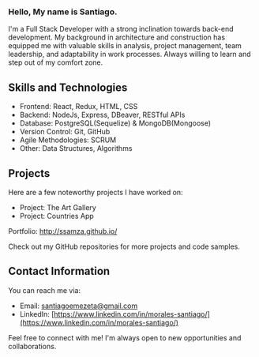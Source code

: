 ### Hello, My name is Santiago.

I'm a Full Stack Developer with a strong inclination towards back-end development. My background in architecture and construction has equipped me with valuable skills in analysis, project management, team leadership, and adaptability in work processes. Always willing to learn and step out of my comfort zone.

## Skills and Technologies
- Frontend: React, Redux, HTML, CSS
- Backend: NodeJs, Express, DBeaver, RESTful APIs
- Database: PostgreSQL(Sequelize) & MongoDB(Mongoose)
- Version Control: Git, GitHub
- Agile Methodologies: SCRUM
- Other: Data Structures, Algorithms

## Projects
Here are a few noteworthy projects I have worked on:
- Project: The Art Gallery
- Project: Countries App

Portfolio: http://ssamza.github.io/

Check out my GitHub repositories for more projects and code samples.

## Contact Information
You can reach me via:
- Email: santiagoemezeta@gmail.com
- LinkedIn: [https://www.linkedin.com/in/morales-santiago/](https://www.linkedin.com/in/morales-santiago/)

Feel free to connect with me! I'm always open to new opportunities and collaborations.


<!--
**Ssamza/Ssamza** is a ✨ _special_ ✨ repository because its `README.md` (this file) appears on your GitHub profile.

Here are some ideas to get you started:

- 🔭 I’m currently working on ...
- 🌱 I’m currently learning ...
- 👯 I’m looking to collaborate on ...
- 🤔 I’m looking for help with ...
- 💬 Ask me about ...
- 📫 How to reach me: ...
- 😄 Pronouns: ...
- ⚡ Fun fact: ...
-->
